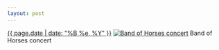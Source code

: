 ```yaml
---
layout: post
---
```


<p>
  <time><a href="/552">{{ page.date | date: "%B %e, %Y" }}</a></time>
  <a href="/552"><img src="{{ site.assets_url }}/552-480.jpg" srcset="{{ site.assets_url }}/552-240.jpg 240w, {{ site.assets_url }}/552-480.jpg 480w, {{ site.assets_url }}/552-720.jpg 720w, {{ site.assets_url }}/552-960.jpg 960w" sizes="(min-width: 700px) 50vw, calc(100vw - 2rem)" alt="Band of Horses concert" /></a>
  <span>Band of Horses concert</span>
</p>

